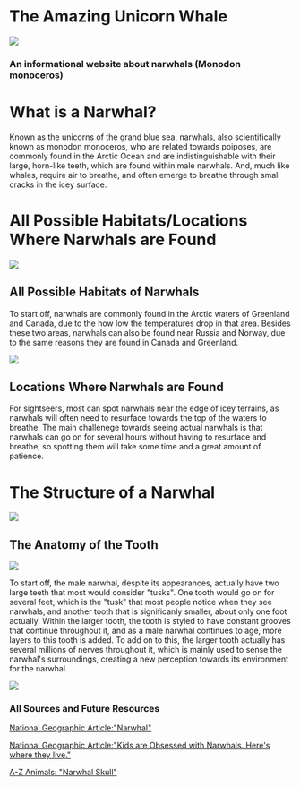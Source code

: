 # The Amazing Unicorn Whale
<html>
<body style={background:lightblue;}>
  <a> <img src="https://live.staticflickr.com/585/23344377835_909186d558_b.jpg"></a>
<h3>An informational website about narwhals (Monodon monoceros)</h3>
<h1> What is a Narwhal?</h1>
  <p> Known as the unicorns of the grand blue sea, narwhals, also scientifically known as monodon monoceros, who are related towards poiposes, are commonly found in the Arctic Ocean and are indistinguishable with their large, horn-like teeth, which are found within male narwhals. And, much like whales, require air to breathe, and often emerge to breathe through small cracks in the icey surface. </p>
<h1> All Possible Habitats/Locations Where Narwhals are Found </h1>
  <a><img src="https://upload.wikimedia.org/wikipedia/commons/3/39/Narwhal_at_ice_edge.jpg"></a>
<h2> All Possible Habitats of Narwhals</h2>
 <p> To start off, narwhals are commonly found in the Arctic waters of Greenland and Canada, due to the how low the temperatures drop in that area. Besides these two areas, narwhals can also be found near Russia and Norway, due to the same reasons they are found in Canada and Greenland. </p>
  <a><img src="https://images.rawpixel.com/image_800/czNmcy1wcml2YXRlL3Jhd3BpeGVsX2ltYWdlcy93ZWJzaXRlX2NvbnRlbnQvbHIvcGQzNi0xLWdzZmNfMjAxNzEyMDhfYXJjaGl2ZV9lMDAyMDAxLmpwZw.jpg?s=oJEXJhpaQIvW1azuBpGrV7x54cNw68o2S9G4wpMq_4E"></a>
<h2> Locations Where Narwhals are Found</h2>
  <p>For sightseers, most can spot narwhals near the edge of icey terrains, as narwhals will often need to resurface towards the top of the waters to breathe. The main challenege towards seeing actual narwhals is that narwhals can go on for several hours without having to resurface and breathe, so spotting them will take some time and a great amount of patience. </p>
<h1> The Structure of a Narwhal </h1>
      <a> <img src="https://images-wixmp-ed30a86b8c4ca887773594c2.wixmp.com/f/c50f9538-9b5f-4e99-bcca-ef1f4d596631/d453zwy-98085e2e-8646-4065-a66b-db638bd39123.jpg/v1/fill/w_900,h_600,q_75,strp/narwhal_tusk_by_citronvertstock_d453zwy-fullview.jpg?token=eyJ0eXAiOiJKV1QiLCJhbGciOiJIUzI1NiJ9.eyJzdWIiOiJ1cm46YXBwOjdlMGQxODg5ODIyNjQzNzNhNWYwZDQxNWVhMGQyNmUwIiwiaXNzIjoidXJuOmFwcDo3ZTBkMTg4OTgyMjY0MzczYTVmMGQ0MTVlYTBkMjZlMCIsIm9iaiI6W1t7ImhlaWdodCI6Ijw9NjAwIiwicGF0aCI6IlwvZlwvYzUwZjk1MzgtOWI1Zi00ZTk5LWJjY2EtZWYxZjRkNTk2NjMxXC9kNDUzend5LTk4MDg1ZTJlLTg2NDYtNDA2NS1hNjZiLWRiNjM4YmQzOTEyMy5qcGciLCJ3aWR0aCI6Ijw9OTAwIn1dXSwiYXVkIjpbInVybjpzZXJ2aWNlOmltYWdlLm9wZXJhdGlvbnMiXX0.r0crdQf3yeZ0sBTW29BNeVKFRUKuf4Q8m_El0KD2wkw"></a>
<h2> The Anatomy of the Tooth </h2>
    <a> <img src="https://www.lookandlearn.com/history-images/preview/YJC/YJC0/YJC0015/YJC0015243_Narwhals.jpg"></a>
    <p> To start off, the male narwhal, despite its appearances, actually have two large teeth that most would consider "tusks". One tooth would go on for several feet, which is the "tusk" that most people notice when they see narwhals, and another tooth that is significanly smaller, about only one foot actually. Within the larger tooth, the tooth is styled to have constant grooves that continue throughout it, and as a male narwhal continues to age, more layers to this tooth is added. To add on to this, the larger tooth actually has several millions of nerves throughout it, which is mainly used to sense the narwhal's surroundings, creating a new perception towards its environment for the narwhal. </p>
    <a> <img src="https://live.staticflickr.com/3405/3294073608_63c2e29ab7_b.jpg"</a>
<h3> All Sources and Future Resources</h3>
<p><a href="https://www.nationalgeographic.com/animals/mammals/facts/narwhal" target="_blank">National Geographic Article:"Narwhal"</a></p>
  <p><a href="https://www.nationalgeographic.com/travel/article/narwhal-watching-tour-arctic-adventure-whales" target="_blank">National Geographic       Article:"Kids are Obsessed with Narwhals. Here's where they live."</a></p>
  <p><a href="https://a-z-animals.com/blog/narwhal-skull-how-its-massive-tusk-connects/" target="_blank">A-Z Animals: "Narwhal Skull"</a></p>
</body>
    </html>
